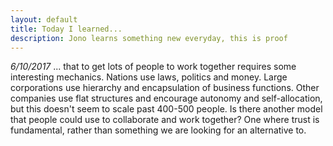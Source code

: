 ```yaml
---
layout: default
title: Today I learned...
description: Jono learns something new everyday, this is proof
---
```


*6/10/2017* ... that to get lots of people to work together requires some interesting mechanics. Nations use laws, politics and money. Large corporations use hierarchy and encapsulation of business functions. Other companies use flat structures and encourage autonomy and self-allocation, but this doesn't seem to scale past 400-500 people. Is there another model that people could use to collaborate and work together? One where trust is fundamental, rather than something we are looking for an alternative to.
